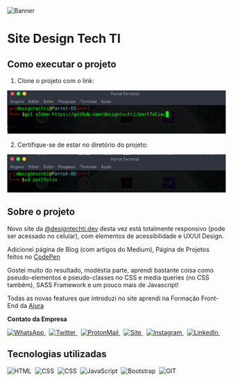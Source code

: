 ![Banner](https://imgur.com/a/UX7au7k)

# Site Design Tech TI

## Como executar o projeto

1. Clone o projeto com o link:

 ![clonar](midias/clonar-repositorio.png)

2. Certifique-se de estar no diretório do projeto:

 ![mudar-pasta](midias/mudar-pasta.png)

## Sobre o projeto

Novo site da [@designtechti.dev](https://beacons.ai/designtechti.dev) desta vez está totalmente responsivo (pode ser acessado no celular), com elementos de acessibilidade e UX/UI Design.

Adicionei página de Blog (com artigos do Medium), Página de Projetos feitos no [CodePen](https://codepen.io)

Gostei muito do resultado, modéstia parte, aprendi bastante coisa como pseudo-elementos e pseudo-classes no CSS e media queries (no CSS também), SASS Framework e um pouco mais de Javascript!

Todas as novas features que introduzi no site aprendi na Formação Front- End da [Alura](https://alura.com.br)

**Contato da Empresa**

[![WhatsApp](https://img.shields.io/badge/WhatsApp-25D366?style=for-the-badge&logo=whatsapp&logoColor=white)
](https://wa.me/message/VY2FEKEHXRIGC1)&nbsp;
[![Twitter](https://img.shields.io/badge/Twitter-0077B5?style=for-the-badge&logo=twitter&logoColor=white)
](https://wa.me/message/VY2FEKEHXRIGC1)&nbsp;
[![ProtonMail](https://img.shields.io/badge/ProtonMail-8B89CC?style=for-the-badge&logo=PROTONMAIL&logoColor=white)
](mailto:designtechti.dev@protonmail.com)&nbsp;
[![Site](https://img.shields.io/badge/website-000?style=for-the-badge&logo=About.me&logoColor=white)
](https://beacons.ai/designtechti.dev)&nbsp;
[![Instagram](https://img.shields.io/badge/Instagram-E4405F?style=for-the-badge&logo=instagram&logoColor=white)
](https://instagram.com/designtechti.dev)&nbsp;
[![LinkedIn](https://img.shields.io/badge/LinkedIn-0077B5?style=for-the-badge&logo=linkedin&logoColor=white)
](https://linkedin.com/in/designtechtidev)&nbsp;
## Tecnologias utilizadas

![HTML](https://img.shields.io/badge/-HTML-121011?style=for-the-badge&logo=html5)&nbsp;
![CSS](https://img.shields.io/badge/-CSS-121011?style=for-the-badge&logo=CSS3&logoColor=1572B6)&nbsp;
![CSS](https://img.shields.io/badge/-Sass-CC6699?style=for-the-badge&logo=sass&logoColor=white)&nbsp;
![JavaScript](https://img.shields.io/badge/-JavaScript-121011?style=for-the-badge&logo=javascript)&nbsp;
![Bootstrap](https://img.shields.io/badge/-Bootstrap-121011?style=for-the-badge&logo=bootstrap)&nbsp;
![GIT](https://img.shields.io/badge/-GIT-121011?style=for-the-badge&logo=git)&nbsp;
